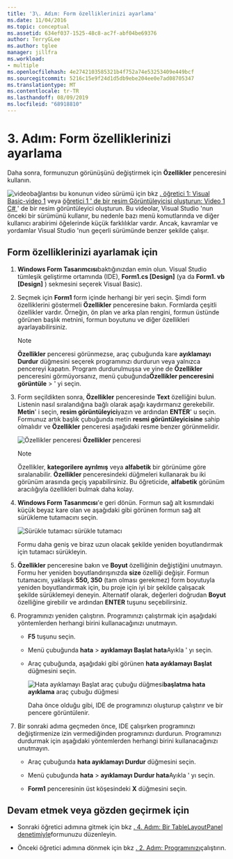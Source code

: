 ```yaml
---
title: '3\. Adım: Form özelliklerinizi ayarlama'
ms.date: 11/04/2016
ms.topic: conceptual
ms.assetid: 634ef037-1525-48c8-ac7f-abf04be69376
author: TerryGLee
ms.author: tglee
manager: jillfra
ms.workload:
- multiple
ms.openlocfilehash: 4e2742103585321b4f752a74e53253409e449bcf
ms.sourcegitcommit: 5216c15e9f24d1d5db9ebe204ee0e7ad08705347
ms.translationtype: MT
ms.contentlocale: tr-TR
ms.lasthandoff: 08/09/2019
ms.locfileid: "68918810"
---
```

# <a name="step-3-set-your-form-properties"></a>3\. Adım: Form özelliklerinizi ayarlama
Daha sonra, formunuzun görünüşünü değiştirmek için **Özellikler** penceresini kullanın.

![video](../data-tools/media/playvideo.gif)bağlantısı bu konunun video sürümü için bkz [. öğretici 1: Visual Basic-video 1](http://go.microsoft.com/fwlink/?LinkId=205209) veya [öğretici 1 ' de bir resim Görüntüleyicisi oluşturun: Video 1 C# ](http://go.microsoft.com/fwlink/?LinkId=205199)' de bir resim görüntüleyici oluşturun. Bu videolar, Visual Studio 'nun önceki bir sürümünü kullanır, bu nedenle bazı menü komutlarında ve diğer kullanıcı arabirimi öğelerinde küçük farklılıklar vardır. Ancak, kavramlar ve yordamlar Visual Studio 'nun geçerli sürümünde benzer şekilde çalışır.

## <a name="to-set-your-form-properties"></a>Form özelliklerinizi ayarlamak için

1. **Windows Form Tasarımcısı**baktığınızdan emin olun. Visual Studio tümleşik geliştirme ortamında (IDE), **Form1.cs [Design]** (ya da **Form1. vb [Design]** ) sekmesini seçerek Visual Basic).

2. Seçmek için **Form1** form içinde herhangi bir yeri seçin. Şimdi form özelliklerini göstermeli **Özellikler** penceresine bakın. Formlarda çeşitli özellikler vardır. Örneğin, ön plan ve arka plan rengini, formun üstünde görünen başlık metnini, formun boyutunu ve diğer özellikleri ayarlayabilirsiniz.

   > [!NOTE]
   > **Özellikler** penceresi görünmezse, araç çubuğunda kare **ayıklamayı Durdur** düğmesini seçerek programınızı durdurun veya yalnızca pencereyi kapatın. Program durdurulmuşsa ve yine de **Özellikler** penceresini görmüyorsanız, menü çubuğunda**Özellikler penceresini** **görüntüle** > ' yi seçin.

3. Form seçildikten sonra, **Özellikler** penceresinde **Text** özelliğini bulun. Listenin nasıl sıralandığına bağlı olarak aşağı kaydırmanız gerekebilir. **Metin**' i seçin, **resim görüntüleyici**yazın ve ardından **ENTER**' u seçin.  Formunuz artık başlık çubuğunda metin **resmi görüntüleyicisine** sahip olmalıdır ve **Özellikler** penceresi aşağıdaki resme benzer görünmelidir.

    ![Özellikler penceresi](../ide/media/express_edittextproperty.png)
   **Özellikler** penceresi

   > [!NOTE]
   > Özellikler, **kategorilere ayrılmış** veya **alfabetik** bir görünüme göre sıralanabilir. **Özellikler** penceresindeki düğmeleri kullanarak bu iki görünüm arasında geçiş yapabilirsiniz. Bu öğreticide, **alfabetik** görünüm aracılığıyla özellikleri bulmak daha kolay.

4. **Windows Form Tasarımcısı**'e geri dönün. Formun sağ alt kısmındaki küçük beyaz kare olan ve aşağıdaki gibi görünen formun sağ alt sürükleme tutamacını seçin.

    ![Sürükle tutamacı](../ide/media/express_bottomrt_drag.png) sürükle tutamacı

    Formu daha geniş ve biraz uzun olacak şekilde yeniden boyutlandırmak için tutamacı sürükleyin.

5. **Özellikler** penceresine bakın ve **Boyut** özelliğinin değiştiğini unutmayın. Formu her yeniden boyutlandırışınızda **size** özelliği değişir. Formun tutamacını, yaklaşık **550, 350** (tam olması gerekmez) form boyutuyla yeniden boyutlandırmak için, bu proje için iyi bir şekilde çalışacak şekilde sürüklemeyi deneyin. Alternatif olarak, değerleri doğrudan **Boyut** özelliğine girebilir ve ardından **ENTER** tuşunu seçebilirsiniz.

6. Programınızı yeniden çalıştırın. Programınızı çalıştırmak için aşağıdaki yöntemlerden herhangi birini kullanacağınızı unutmayın.

   - **F5** tuşunu seçin.

   - Menü çubuğunda **hata** > **ayıklamayı Başlat hata**Ayıkla ' yı seçin.

   - Araç çubuğunda, aşağıdaki gibi görünen **hata ayıklamayı Başlat** düğmesini seçin.

      ![Hata ayıklamayı Başlat araç](../ide/media/express_icondebug.png)
     çubuğu düğmesi**başlatma hata ayıklama** araç çubuğu düğmesi

     Daha önce olduğu gibi, IDE de programınızı oluşturup çalıştırır ve bir pencere görüntülenir.

7. Bir sonraki adıma geçmeden önce, IDE çalışırken programınızı değiştirmenize izin vermediğinden programınızı durdurun. Programınızı durdurmak için aşağıdaki yöntemlerden herhangi birini kullanacağınızı unutmayın.

   - Araç çubuğunda **hata ayıklamayı Durdur** düğmesini seçin.

   - Menü çubuğunda **hata** > **ayıklamayı Durdur hata**Ayıkla ' yı seçin.

   - **Form1** penceresinin üst köşesindeki **X** düğmesini seçin.

## <a name="to-continue-or-review"></a>Devam etmek veya gözden geçirmek için

- Sonraki öğretici adımına gitmek için bkz [. 4. Adım: Bir TableLayoutPanel denetimiyle](../ide/step-4-lay-out-your-form-with-a-tablelayoutpanel-control.md)formunuzu düzenleyin.

- Önceki öğretici adımına dönmek için bkz [. 2. Adım: Programınızı](../ide/step-2-run-your-program.md)çalıştırın.
